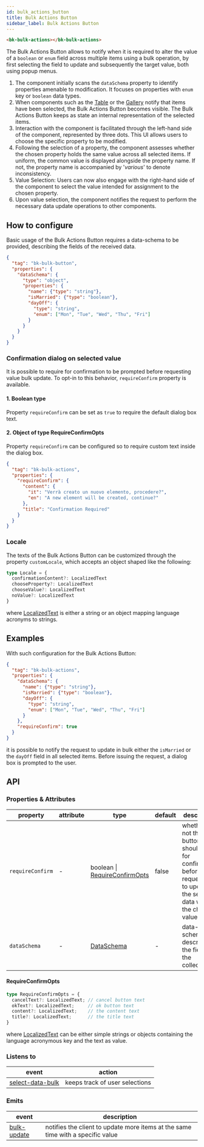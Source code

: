 ```yaml
---
id: bulk_actions_button
title: Bulk Actions Button
sidebar_label: Bulk Actions Button
---
```




<!--
WARNING:
This file is automatically generated. Please edit the 'README' file of the corresponding component and run `yarn copy:docs`
-->

[bk-table]: /products/microfrontend-composer/back-kit/60_components/520_table.md
[bk-gallery]: /products/microfrontend-composer/back-kit/60_components/370_gallery.md

[localized-text]: /products/microfrontend-composer/back-kit/40_core_concepts.md#localization-and-i18n
[DataSchema]: /products/microfrontend-composer/back-kit/30_page_layout.md#data-schema
[select-data-bulk]: /products/microfrontend-composer/back-kit/70_events.md#select-data-bulk
[bulk-update]: /products/microfrontend-composer/back-kit/70_events.md#bulk-update



```html
<bk-bulk-actions></bk-bulk-actions>
```

The Bulk Actions Button allows to notify when it is required to alter the value of a `boolean` or `enum` field across multiple items using a bulk operation, by first selecting the field to update and subsequently the target value, both using popup menus.

1. The component initially scans the `dataSchema` property to identify properties amenable to modification. It focuses on properties with `enum` key or `boolean` data types.
2. When components such as the [Table][bk-table] or the [Gallery][bk-gallery] notify that items have been selected, the Bulk Actions Button becomes visible. The Bulk Actions Button keeps as state an internal representation of the selected items.
3. Interaction with the component is facilitated through the left-hand side of the component, represented by three dots. This UI allows users to choose the specific property to be modified.
4. Following the selection of a property, the component assesses whether the chosen property holds the same value across all selected items. If uniform, the common value is displayed alongside the property name. If not, the property name is accompanied by '*various*' to denote inconsistency.
5. Value Selection: Users can now also engage with the right-hand side of the component to select the value intended for assignment to the chosen property.
6. Upon value selection, the component notifies the request to perform the necessary data update operations to other components.

## How to configure

Basic usage of the Bulk Actions Button requires a data-schema to be provided, describing the fields of the received data.

```json
{
  "tag": "bk-bulk-button",
  "properties": {
    "dataSchema": {
      "type": "object",
      "properties": {
        "name": {"type": "string"},
        "isMarried": {"type": "boolean"},
        "dayOff": {
          "type": "string",
          "enum": ["Mon", "Tue", "Wed", "Thu", "Fri"]
        }
      }
    }
  }
}
```


### Confirmation dialog on selected value

It is possible to require for confirmation to be prompted before requesting value bulk update. To opt-in to this behavior, `requireConfirm` property is available.

#### 1. Boolean type

Property `requireConfirm` can be set as `true` to require the default dialog box text.

#### 2. Object of type RequireConfirmOpts

Property `requireConfirm` can be configured so to require custom text inside the dialog box.

```json
{
  "tag": "bk-bulk-actions",
  "properties": {
    "requireConfirm": {
      "content": {
        "it": "Verrà creato un nuovo elemento, procedere?",
        "en": "A new element will be created, continue?"
      },
      "title": "Confirmation Required"
    }
  }
}
```

### Locale

The texts of the Bulk Actions Button can be customized through the property `customLocale`, which accepts an object shaped like the following:

```typescript
type Locale = {
  confirmationContent?: LocalizedText
  chooseProperty?: LocalizedText
  chooseValue?: LocalizedText
  noValue?: LocalizedText
}
```

where [LocalizedText][localized-text] is either a string or an object mapping language acronyms to strings.


## Examples

With such configuration for the Bulk Actions Button:
```json
{
  "tag": "bk-bulk-actions",
  "properties": {
    "dataSchema": {
      "name": {"type": "string"},
      "isMarried": {"type": "boolean"},
      "dayOff": {
        "type": "string",
        "enum": ["Mon", "Tue", "Wed", "Thu", "Fri"]
      }
    },
    "requireConfirm": true
  }
}
```
it is possible to notify the request to update in bulk either the `isMarried` or the `dayOff` field in all selected items. Before issuing the request, a dialog box is prompted to the user.

## API

### Properties & Attributes

| property         | attribute | type                                                 | default | description                                                                                                                   |
| ---------------- | --------- | ---------------------------------------------------- | ------- | ----------------------------------------------------------------------------------------------------------------------------- |
| `requireConfirm` | -         | boolean \| [RequireConfirmOpts](#requireconfirmopts) | false   | whether or not the button should ask for confirmation before requesting to update all the selected data with the chosen value |
| `dataSchema`     | -         | [DataSchema][DataSchema]                             | -       | data-schema describing the fields of the collection                                                                           |

#### RequireConfirmOpts

```typescript
type RequireConfirmOpts = {
  cancelText?: LocalizedText; // cancel button text
  okText?: LocalizedText;     // ok button text
  content?: LocalizedText;    // the content text
  title?: LocalizedText;      // the title text
}
```

where [LocalizedText][localized-text] can be either simple strings or objects containing the language acronymous key and the text as value.

### Listens to

| event                                | action                         |
| ------------------------------------ | ------------------------------ |
| [select-data-bulk][select-data-bulk] | keeps track of user selections |

### Emits


| event                      | description                                                                     |
| -------------------------- | ------------------------------------------------------------------------------- |
| [bulk-update][bulk-update] | notifies the client to update more items at the same time with a specific value |

